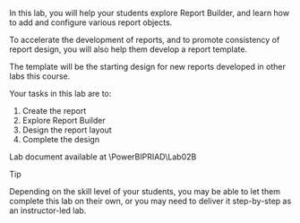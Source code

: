In this lab, you will help your students explore Report Builder, and learn how to add and configure various report objects.

To accelerate the development of reports, and to promote consistency of report design, you will also help them develop a report template. 

The template will be the starting design for new reports developed in other labs this course.

Your tasks in this lab are to:
1. Create the report
1. Explore Report Builder
1. Design the report layout
1. Complete the design


Lab document available at <CourseFolder>\PowerBIPRIAD\Lab02B

> [!TIP] 
> Depending on the skill level of your students, you may be able to let them complete this lab on their own, or you may need to deliver it step-by-step as an instructor-led lab.